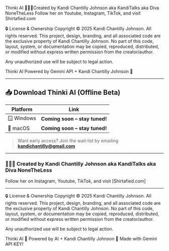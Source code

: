 Thinki AI   👩🏽‍💻Created by Kandi Chantilly Johnson aka KandiTalks aka Diva NoneTheLess
Follow her on Youtube, Instagram, TikTok, and visit Shirtafied.com

🔒 License & Ownership Copyright © 2025 Kandi Chantilly Johnson. All rights reserved. This project, design, branding, and all associated code are the exclusive property of Kandi Chantilly Johnson. No part of this code, layout, system, or documentation may be copied, reproduced, distributed, or modified without express written permission from the creator/author.

Any unauthorized use will be subject to legal action.

Thinki AI Powered by Gemini API + Kandi Chantilly Johnson 💖 


---


## 📥 Download Thinki AI (Offline Beta)
| Platform | Link |
|----------|------|
| 🪟 Windows | **Coming soon – stay tuned!** |
| 🍎 macOS  | **Coming soon – stay tuned!** |

> Want early access? Join the wait‑list by emailing **kandichantilly@gmail.com**

---

### 👩🏽‍💻 Created by Kandi Chantilly Johnson aka KandiTalks aka Diva NoneTheLess
Follow her on Instagram, Youtube, TikTok, and visit [Shirtafied.com]

---
🔒 License & Ownership
Copyright © 2025 Kandi Chantilly Johnson. All rights reserved.
This project, design, branding, and all associated code are the exclusive property of Kandi Chantilly Johnson.
No part of this code, layout, system, or documentation may be copied, reproduced, distributed, or modified without express written permission from the creator/author.

Any unauthorized use will be subject to legal action.

Thinki AI  👀  Powered by AI + Kandi Chantilly Johnson 💖 
Made with Gemini API KEY!
